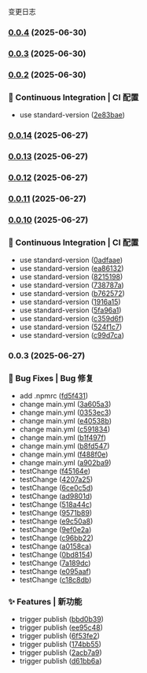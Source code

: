 变更日志
### [0.0.4](https://github.com/lihubi/svg.gridHelper.js/compare/v0.0.2...v0.0.4) (2025-06-30)

### [0.0.3](https://github.com/lihubi/svg.gridHelper.js/compare/v0.0.2...v0.0.3) (2025-06-30)

### [0.0.2](https://github.com/svgdotjs/svg.gridhelper.js/compare/v0.0.14...v0.0.2) (2025-06-30)


### 👷 Continuous Integration | CI 配置

* use standard-version ([2e83bae](https://github.com/svgdotjs/svg.gridhelper.js/commit/2e83bae237182fe7a4ba5de48dccc6e87e240784))

### [0.0.14](https://github.com/svgdotjs/svg.gridhelper.js/compare/v0.0.13...v0.0.14) (2025-06-27)

### [0.0.13](https://github.com/svgdotjs/svg.gridhelper.js/compare/v0.0.12...v0.0.13) (2025-06-27)

### [0.0.12](https://github.com/svgdotjs/svg.gridhelper.js/compare/v0.0.11...v0.0.12) (2025-06-27)

### [0.0.11](https://github.com/svgdotjs/svg.gridhelper.js/compare/v0.0.10...v0.0.11) (2025-06-27)

### [0.0.10](https://github.com/svgdotjs/svg.gridhelper.js/compare/v0.0.3...v0.0.10) (2025-06-27)


### 👷 Continuous Integration | CI 配置

* use standard-version ([0adfaae](https://github.com/svgdotjs/svg.gridhelper.js/commit/0adfaaee01c0ba022bc32756283b1e08acd1a7bb))
* use standard-version ([ea86132](https://github.com/svgdotjs/svg.gridhelper.js/commit/ea861325815f035fca838757aa4c0e949fb0edd0))
* use standard-version ([8215198](https://github.com/svgdotjs/svg.gridhelper.js/commit/821519888563782cd59aaba26c49d3071cbaf856))
* use standard-version ([738787a](https://github.com/svgdotjs/svg.gridhelper.js/commit/738787acde4a372ce1beae69fa3e00be46dcc8e1))
* use standard-version ([b762572](https://github.com/svgdotjs/svg.gridhelper.js/commit/b762572ad4857ff22c732c00f85aa194ed04a4ce))
* use standard-version ([1916a15](https://github.com/svgdotjs/svg.gridhelper.js/commit/1916a15b058edd56fe122e16db39ce7648e86a91))
* use standard-version ([5fa96a1](https://github.com/svgdotjs/svg.gridhelper.js/commit/5fa96a19ba3d3098f7b704b5ea6dc749d47899f0))
* use standard-version ([c359d6f](https://github.com/svgdotjs/svg.gridhelper.js/commit/c359d6fb6c7bf37e218b04bea4212104b52d7381))
* use standard-version ([524f1c7](https://github.com/svgdotjs/svg.gridhelper.js/commit/524f1c73771a97f81d2058ea273675c4ba804399))
* use standard-version ([c99d7ca](https://github.com/svgdotjs/svg.gridhelper.js/commit/c99d7cad817aeec88731643234c421e260087a99))

### 0.0.3 (2025-06-27)


### 🐛 Bug Fixes | Bug 修复

* add .npmrc ([fd5f431](https://github.com/svgdotjs/svg.gridhelper.js/commit/fd5f4316555fb9ada05d45adcabb39743203e02b))
* change main.yml ([3a605a3](https://github.com/svgdotjs/svg.gridhelper.js/commit/3a605a359949acc0860d19ba7c45e024b9054d5b))
* change main.yml ([0353ec3](https://github.com/svgdotjs/svg.gridhelper.js/commit/0353ec39e6a016b8404a3bb1b91371a1403de63d))
* change main.yml ([e40538b](https://github.com/svgdotjs/svg.gridhelper.js/commit/e40538ba139426e928ee311e794f492b01fa4262))
* change main.yml ([c591834](https://github.com/svgdotjs/svg.gridhelper.js/commit/c5918343a452c5e5a58b27f3c15de63c07a421b7))
* change main.yml ([b1f497f](https://github.com/svgdotjs/svg.gridhelper.js/commit/b1f497fe612b08f843af989527f8e01ccb9aee1a))
* change main.yml ([b8fd547](https://github.com/svgdotjs/svg.gridhelper.js/commit/b8fd5475c6f88a1e7ca44709912e1ca6110fd559))
* change main.yml ([f488f0e](https://github.com/svgdotjs/svg.gridhelper.js/commit/f488f0eec5e1d0ead2082f996bc967fa804c7048))
* change main.yml ([a902ba9](https://github.com/svgdotjs/svg.gridhelper.js/commit/a902ba94ab223a4f10d9c2ee7d260c05b01f2137))
* testChange ([f45164e](https://github.com/svgdotjs/svg.gridhelper.js/commit/f45164ecd18a3292040e308b841396936109c0c0))
* testChange ([4207a25](https://github.com/svgdotjs/svg.gridhelper.js/commit/4207a257d5564c630d66d38ef1bb4fecedc505de))
* testChange ([6ce0c5d](https://github.com/svgdotjs/svg.gridhelper.js/commit/6ce0c5d85baa5cb9cc4f0c8860a1947bb7cdc781))
* testChange ([ad9801d](https://github.com/svgdotjs/svg.gridhelper.js/commit/ad9801de694e945f462a13034a78ed0776f88b4d))
* testChange ([518a44c](https://github.com/svgdotjs/svg.gridhelper.js/commit/518a44ce9032a6724963ab1bcf22a59364684431))
* testChange ([9571b89](https://github.com/svgdotjs/svg.gridhelper.js/commit/9571b89170fa575eba559cbb8e3b5c854c3627ca))
* testChange ([e9c50a8](https://github.com/svgdotjs/svg.gridhelper.js/commit/e9c50a84c13d97bd2355b54bebfae1917109683f))
* testChange ([9ef0e2a](https://github.com/svgdotjs/svg.gridhelper.js/commit/9ef0e2a9ec10f8a5aa674fa96163149612cbc23a))
* testChange ([c96bb22](https://github.com/svgdotjs/svg.gridhelper.js/commit/c96bb225fede7abbb8c04863cdb43da6068d4481))
* testChange ([a0158ca](https://github.com/svgdotjs/svg.gridhelper.js/commit/a0158cadf4abd341ce549f6d8d7a9814af9891e4))
* testChange ([0bd8154](https://github.com/svgdotjs/svg.gridhelper.js/commit/0bd81546392ef204838fe30033a3b1ac2a80098f))
* testChange ([7a189dc](https://github.com/svgdotjs/svg.gridhelper.js/commit/7a189dca196c2ff84e4f0ae21f022a3e6c1fd181))
* testChange ([e095aaf](https://github.com/svgdotjs/svg.gridhelper.js/commit/e095aafca62c6c7da119c6bdb194bab54cd349d4))
* testChange ([c18c8db](https://github.com/svgdotjs/svg.gridhelper.js/commit/c18c8dbac2d27f62e4c47e66e09b7cc22a53add3))


### ✨ Features | 新功能

* trigger publish ([bbd0b39](https://github.com/svgdotjs/svg.gridhelper.js/commit/bbd0b397e7120515006bbe80dcc6b96815cabfd2))
* trigger publish ([ee95c48](https://github.com/svgdotjs/svg.gridhelper.js/commit/ee95c486725365fcc578d2e8e31b44e2e443a5a1))
* trigger publish ([6f53fe2](https://github.com/svgdotjs/svg.gridhelper.js/commit/6f53fe2bff27963c12b09e62141ced61a80c8024))
* trigger publish ([174bb55](https://github.com/svgdotjs/svg.gridhelper.js/commit/174bb5556b7083d323b434a4cc5484e9a37914c0))
* trigger publish ([2acb7a9](https://github.com/svgdotjs/svg.gridhelper.js/commit/2acb7a97d69adcbadd0735e511ad8dca8afe25a1))
* trigger publish ([d61bb6a](https://github.com/svgdotjs/svg.gridhelper.js/commit/d61bb6ab7b7f6d3c34ec28c9e14e9f835d362070))
